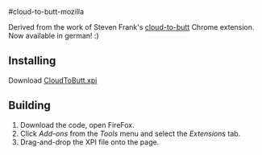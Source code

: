 #cloud-to-butt-mozilla

Derived from the work of Steven Frank's [cloud-to-butt](https://github.com/panicsteve/cloud-to-butt) Chrome extension.
Now available in german! :)

## Installing

Download [CloudToButt.xpi](https://github.com/s0ftcorn/cloud-to-butt-mozilla/blob/master/CloudToButt.xpi?raw=true)



## Building

1. Download the code, open FireFox.
2. Click *Add-ons* from the *Tools* menu and select the *Extensions* tab.
3. Drag-and-drop the XPI file onto the page.
